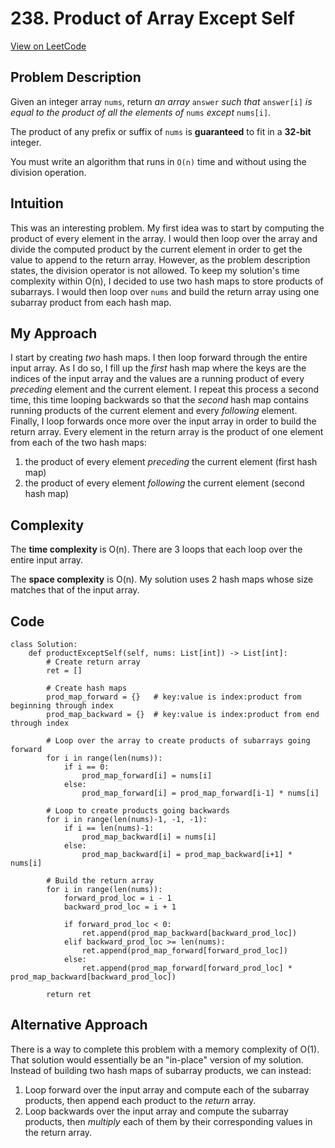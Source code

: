 # 238. Product of Array Except Self

[View on LeetCode](https://leetcode.com/problems/product-of-array-except-self/)

## Problem Description

Given an integer array <code>nums</code>, return *an array* <code>answer</code> *such that* <code>answer[i]</code> *is equal to the product of all the elements of* <code>nums</code> *except* <code>nums[i]</code>.

The product of any prefix or suffix of <code>nums</code> is **guaranteed** to fit in a **32-bit** integer.

You must write an algorithm that runs in <code>O(n)</code> time and without using the division operation.

## Intuition

This was an interesting problem. My first idea was to start by computing the product of every element in the array. I would then loop over the array and divide the computed product by the current element in order to get the value to append to the return array. However, as the problem description states, the division operator is not allowed. To keep my solution's time complexity within O(n), I decided to use two hash maps to store products of subarrays. I would then loop over <code>nums</code> and build the return array using one subarray product from each hash map.

## My Approach

I start by creating *two* hash maps. I then loop forward through the entire input array. As I do so, I fill up the *first* hash map where the keys are the indices of the input array and the values are a running product of every *preceding* element and the current element. I repeat this process a second time, this time looping backwards so that the *second* hash map contains running products of the current element and every *following* element. Finally, I loop forwards once more over the input array in order to build the return array. Every element in the return array is the product of one element from each of the two hash maps: 

1. the product of every element *preceding* the current element (first hash map)
2. the product of every element *following* the current element (second hash map)

## Complexity

The **time complexity** is O(n). There are 3 loops that each loop over the entire input array.

The **space complexity** is O(n). My solution uses 2 hash maps whose size matches that of the input array.

## Code

```
class Solution:
    def productExceptSelf(self, nums: List[int]) -> List[int]:
        # Create return array
        ret = []

        # Create hash maps
        prod_map_forward = {}   # key:value is index:product from beginning through index
        prod_map_backward = {}  # key:value is index:product from end through index

        # Loop over the array to create products of subarrays going forward
        for i in range(len(nums)):
            if i == 0:
                prod_map_forward[i] = nums[i]
            else:
                prod_map_forward[i] = prod_map_forward[i-1] * nums[i]

        # Loop to create products going backwards
        for i in range(len(nums)-1, -1, -1):
            if i == len(nums)-1:
                prod_map_backward[i] = nums[i]
            else:
                prod_map_backward[i] = prod_map_backward[i+1] * nums[i]

        # Build the return array
        for i in range(len(nums)):
            forward_prod_loc = i - 1
            backward_prod_loc = i + 1

            if forward_prod_loc < 0:
                ret.append(prod_map_backward[backward_prod_loc])
            elif backward_prod_loc >= len(nums):
                ret.append(prod_map_forward[forward_prod_loc])
            else:
                ret.append(prod_map_forward[forward_prod_loc] * prod_map_backward[backward_prod_loc])
        
        return ret
```

## Alternative Approach

There is a way to complete this problem with a memory complexity of O(1). That solution would essentially be an "in-place" version of my solution. Instead of building two hash maps of subarray products, we can instead:

1. Loop forward over the input array and compute each of the subarray products, then append each product to the *return* array.
2. Loop backwards over the input array and compute the subarray products, then *multiply* each of them by their corresponding values in the return array.
